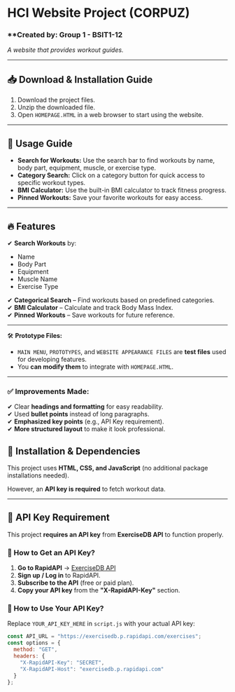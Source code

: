 

# **HCI Website Project** (CORPUZ)  
### **Created by:   Group 1 - BSIT1-12
*A website that provides workout guides.*

---

## **📥 Download & Installation Guide**  
1. Download the project files.  
2. Unzip the downloaded file.  
3. Open `HOMEPAGE.HTML` in a web browser to start using the website.  

---

## **📌 Usage Guide**  
- **Search for Workouts:** Use the search bar to find workouts by name, body part, equipment, muscle, or exercise type.  
- **Category Search:** Click on a category button for quick access to specific workout types.  
- **BMI Calculator:** Use the built-in BMI calculator to track fitness progress.  
- **Pinned Workouts:** Save your favorite workouts for easy access.  

---

## **🔥 Features**  
✔ **Search Workouts** by:  
   - Name  
   - Body Part  
   - Equipment  
   - Muscle Name  
   - Exercise Type  

✔ **Categorical Search** – Find workouts based on predefined categories.  
✔ **BMI Calculator** – Calculate and track Body Mass Index.  
✔ **Pinned Workouts** – Save workouts for future reference.  

---



🛠 **Prototype Files:**  
- `MAIN MENU`, `PROTOTYPES`, and `WEBSITE APPEARANCE FILES` are **test files** used for developing features.  
- You **can modify them** to integrate with `HOMEPAGE.HTML`.  

---

### ✅ **Improvements Made:**  
✔ Clear **headings and formatting** for easy readability.  
✔ Used **bullet points** instead of long paragraphs.  
✔ **Emphasized key points** (e.g., API Key requirement).  
✔ **More structured layout** to make it look professional.  



## **🔧 Installation & Dependencies**  
This project uses **HTML, CSS, and JavaScript** (no additional package installations needed).  

However, an **API key is required** to fetch workout data.  

---

## **🔑 API Key Requirement**  
This project **requires an API key** from **ExerciseDB API** to function properly.  

### **📌 How to Get an API Key?**  
1. **Go to RapidAPI** → [ExerciseDB API](https://rapidapi.com/justin-WFnsXH_t6/api/exercisedb)  
2. **Sign up / Log in** to RapidAPI.  
3. **Subscribe to the API** (free or paid plan).  
4. **Copy your API key** from the **"X-RapidAPI-Key"** section.




### **🔧 How to Use Your API Key?**  
Replace `YOUR_API_KEY_HERE` in `script.js` with your actual API key:  

```javascript
const API_URL = "https://exercisedb.p.rapidapi.com/exercises";
const options = {
  method: "GET",
  headers: {
    "X-RapidAPI-Key": "SECRET",
    "X-RapidAPI-Host": "exercisedb.p.rapidapi.com"
  }
};



